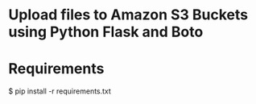 # Upload files to Amazon S3 Buckets using Python Flask and Boto
#
# Requirements
$ pip install -r requirements.txt
